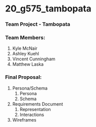 # 20_g575_tambopata

### Team Project - Tambopata

### Team Members:

1. Kyle McNair
2. Ashley Kuehl
3. Vincent Cunningham
4. Matthew Laska 

### Final Proposal:
1. Persona/Schema
    1. Persona
    2. Schema
2. Requirements Document
    1. Representation
    2. Interactions
3. Wireframes
